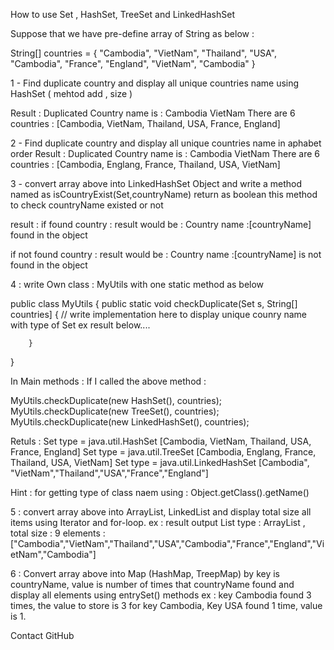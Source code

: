 How to use Set , HashSet, TreeSet and LinkedHashSet

Suppose that we have pre-define array of String as below :

String[] countries = {
"Cambodia",
"VietNam",
"Thailand",
"USA",
"Cambodia",
"France",
"England",
"VietNam",
"Cambodia"
}

1 - Find duplicate country  and display all unique countries name using HashSet  ( mehtod add , size )

Result : 
Duplicated Country name is : 
Cambodia
VietNam
There are 6 countries : [Cambodia, VietNam, Thailand, USA, France, England]

2 - Find duplicate country and display all unique countries name in aphabet order
Result :
Duplicated Country name is : 
Cambodia
VietNam
There are 6 countries : [Cambodia, Englang, France, Thailand, USA, VietNam]

3 - convert array above into LinkedHashSet Object and write a method named as isCountryExist(Set,countryName) 
return as boolean this method to check countryName existed or not

result :
if found country : result would be : Country name :[countryName] found in the object

if not found country : result would be : Country name :[countryName] is not found in the object


4 : write Own class : MyUtils with one static method as below

public class MyUtils {
    public static void checkDuplicate(Set<String> s, String[] countries] {
      // write implementation here to display unique counry name with type of Set ex result below....

        }
}

In Main methods : If I called the above method :

MyUtils.checkDuplicate(new HashSet(), countries);
MyUtils.checkDuplicate(new TreeSet(), countries);
MyUtils.checkDuplicate(new LinkedHashSet(), countries);

Retuls :
Set type = java.util.HashSet [Cambodia, VietNam, Thailand, USA, France, England]
Set type = java.util.TreeSet [Cambodia, Englang, France, Thailand, USA, VietNam]
Set type = java.util.LinkedHashSet [Cambodia", "VietNam","Thailand","USA","France","England"]


Hint : for getting type of class naem using : Object.getClass().getName()


5 : convert array above into ArrayList, LinkedList and display total size all items using Iterator and for-loop. 
ex : result output
List type : ArrayList , total size : 9
elements :  ["Cambodia","VietNam","Thailand","USA","Cambodia","France","England","VietNam","Cambodia"]

6 : Convert array above into Map (HashMap, TreepMap) by key is countryName, 
value is number of times that countryName found and display all elements using entrySet() methods
ex : key Cambodia found 3 times, the value to store is 3 for key Cambodia,  Key USA found 1 time, value is 1.

Contact GitHub 